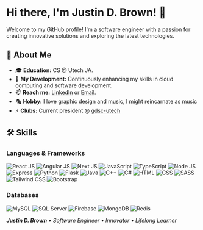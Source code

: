 

# Hi there, I'm Justin D. Brown! 👋

Welcome to my GitHub profile! I'm a software engineer with a passion for creating innovative solutions and exploring the latest technologies.

## 🚀 About Me

- 🎓 **Education:** CS @ Utech JA.
- 🌱 **My Development:** Continuously enhancing my skills in cloud computing and software development.
- 📫 **Reach me:** [LinkedIn](https://www.linkedin.com/in/justin-d-brown-296b4a233/) or [Email](mailto:justin670brown@gmail.com).
- 🎭 **Hobby:** I love graphic design and music, I might reincarnate as music
- ⚡ **Clubs:** Current president @ [gdsc-utech](https://github.com/gdsc-utech)

## 🛠️ Skills

### Languages & Frameworks

![React JS](https://img.shields.io/badge/-React%20JS-61DAFB?style=flat-square&logo=react&logoColor=black)
![Angular JS](https://img.shields.io/badge/-Angular%20JS-DD0031?style=flat-square&logo=angularjs&logoColor=white)
![Next JS](https://img.shields.io/badge/-Next.js-000000?style=flat-square&logo=next-dot-js&logoColor=white)
![JavaScript](https://img.shields.io/badge/-JavaScript-F7DF1E?style=flat-square&logo=javascript&logoColor=black)
![TypeScript](https://img.shields.io/badge/-TypeScript-3178C6?style=flat-square&logo=typescript&logoColor=white)
![Node JS](https://img.shields.io/badge/-Node%20JS-339933?style=flat-square&logo=node-dot-js&logoColor=white)
![Express](https://img.shields.io/badge/-Express-000000?style=flat-square&logo=express&logoColor=white)
![Python](https://img.shields.io/badge/-Python-3776AB?style=flat-square&logo=python&logoColor=white)
![Flask](https://img.shields.io/badge/-Flask-000000?style=flat-square&logo=flask&logoColor=white)
![Java](https://img.shields.io/badge/-Java-007396?style=flat-square&logo=java&logoColor=white)
![C++](https://img.shields.io/badge/-C++-00599C?style=flat-square&logo=c%2B%2B&logoColor=white)
![C#](https://img.shields.io/badge/-C%23-239120?style=flat-square&logo=c-sharp&logoColor=white)
![HTML](https://img.shields.io/badge/-HTML-E34F26?style=flat-square&logo=html5&logoColor=white)
![CSS](https://img.shields.io/badge/-CSS-1572B6?style=flat-square&logo=css3&logoColor=white)
![SASS](https://img.shields.io/badge/-SASS-CC6699?style=flat-square&logo=sass&logoColor=white)
![Tailwind CSS](https://img.shields.io/badge/-Tailwind%20CSS-38B2AC?style=flat-square&logo=tailwind-css&logoColor=white)
![Bootstrap](https://img.shields.io/badge/-Bootstrap-7952B3?style=flat-square&logo=bootstrap&logoColor=white)

### Databases

![MySQL](https://img.shields.io/badge/-MySQL-4479A1?style=flat-square&logo=mysql&logoColor=white)
![SQL Server](https://img.shields.io/badge/-SQL%20Server-CC2927?style=flat-square&logo=microsoft-sql-server&logoColor=white)
![Firebase](https://img.shields.io/badge/-Firebase-FFCA28?style=flat-square&logo=firebase&logoColor=black)
![MongoDB](https://img.shields.io/badge/-MongoDB-47A248?style=flat-square&logo=mongodb&logoColor=white)
![Redis](https://img.shields.io/badge/-Redis-DC382D?style=flat-square&logo=redis&logoColor=white)


_**Justin D. Brown** • Software Engineer • Innovator • Lifelong Learner_


<!--
![AWS](https://img.shields.io/badge/-AWS-232F3E?style=flat-square&logo=amazon-aws&logoColor=white)

## 📈 GitHub Stats

![Justin's GitHub stats](https://github-readme-stats.vercel.app/api?username=JayDbb&show_icons=true&theme=dark)
**JayDbb/JayDbb** is a ✨ _special_ ✨ repository because its `README.md` (this file) appears on your GitHub profile.

Here are some ideas to get you started:

- 🔭 I’m currently working on ...
- 🌱 I’m currently learning ...
- 👯 I’m looking to collaborate on ...
- 🤔 I’m looking for help with ...
- 💬 Ask me about ...
- 📫 How to reach me: ...
- 😄 Pronouns: ...
- ⚡ Fun fact: ...
-->
